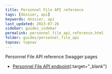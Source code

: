 ```yaml
---
title: Personnel File API reference
tags: [dossier, api]
keywords: dossier, api
last_updated: 2023-07-26
sidebar: guides_sidebar
permalink: personnel_file_api_reference.html
folder: guides/personnel_file_api
topnav: topnav
---
```


Personnel File API reference
Swagger pages
- [Personnel File API endpoint](https://personnelfileapi.youforce.com/swagger/index.html){:target="\_blank"}
